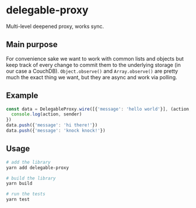 # delegable-proxy

Multi-level deepened proxy, works sync.

## Main purpose

For convenience sake we want to work with common lists and objects but keep track of every change to commit them to the underlying storage (in our case a CouchDB). `Object.observe()` and `Array.observe()` are pretty much the exact thing we want, but they are async and work via polling.

## Example

```javascript
const data = DelegableProxy.wire([{'message': 'hello world'}], (action, sender) => {
  console.log(action, sender)
})
data.push({'message': 'hi there!'})
data.push({'message': 'knock knock!'})
```

## Usage

```bash
# add the library
yarn add delegable-proxy

# build the library
yarn build

# run the tests
yarn test
```
